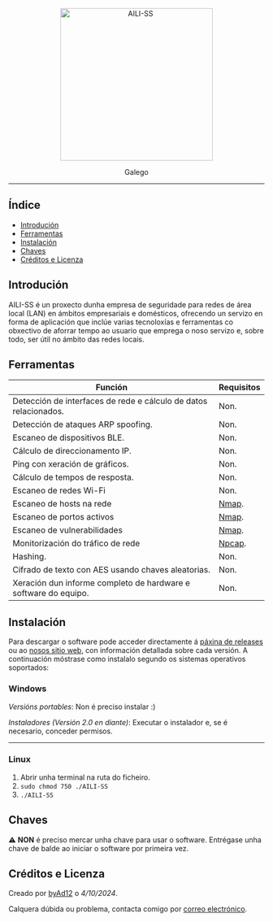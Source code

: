 <p align="center"><img style="width: 300px;" src="https://aili-ss.pages.dev/Img/Logos/Logo_Nombre_Blanco.png" alt="AILI-SS"></p>

<p align="center">Galego</p>

---

## Índice

- [Introdución](#introdución)
- [Ferramentas](#ferramentas)
- [Instalación](#instalación)
- [Chaves](#chaves)
- [Créditos e Licenza](#créditos-e-licenza)

## Introdución

AILI-SS é un proxecto dunha empresa de seguridade para redes de área local (LAN) en ámbitos empresariais e domésticos, ofrecendo un servizo en forma de aplicación que inclúe varias tecnoloxías e ferramentas co obxectivo de aforrar tempo ao usuario que emprega o noso servizo e, sobre todo, ser útil no ámbito das redes locais.

## Ferramentas

| Función                                   | Requisitos |
|------------------------------------------|------------|
| Detección de interfaces de rede e cálculo de datos relacionados. | Non.        |
| Detección de ataques ARP spoofing.       | Non.        |
| Escaneo de dispositivos BLE.             | Non.        |
| Cálculo de direccionamento IP.           | Non.        |
| Ping con xeración de gráficos.           | Non.        |
| Cálculo de tempos de resposta.           | Non.        |
| Escaneo de redes Wi-Fi                   | Non.        |
| Escaneo de hosts na rede                 | [Nmap](https://nmap.org).    |
| Escaneo de portos activos                | [Nmap](https://nmap.org).    |
| Escaneo de vulnerabilidades              | [Nmap](https://nmap.org).    |
| Monitorización do tráfico de rede        | [Npcap](https://npcap.org).   |
| Hashing.                                 | Non.        |
| Cifrado de texto con AES usando chaves aleatorias. | Non.        |
| Xeración dun informe completo de hardware e software do equipo. | Non.        |

## Instalación

Para descargar o software pode acceder directamente á [páxina de releases](https://github.com/byAd12/AILI-SS/releases) ou ao [nosos sitio web](https://www.aili-ss.xyz/Descargar), con información detallada sobre cada versión. A continuación móstrase como instalalo segundo os sistemas operativos soportados:

### Windows

_Versións portables_: Non é preciso instalar :)

_Instaladores (Versión 2.0 en diante)_: Executar o instalador e, se é necesario, conceder permisos.

---

### Linux

1. Abrir unha terminal na ruta do ficheiro.
2. ```sudo chmod 750 ./AILI-SS```
3. ```./AILI-SS```

## Chaves

⚠️ **NON** é preciso mercar unha chave para usar o software. Entrégase unha chave de balde ao iniciar o software por primeira vez.

## Créditos e Licenza

Creado por [byAd12](https://byad12.pages.dev) o _4/10/2024_.

Calquera dúbida ou problema, contacta comigo por [correo electrónico](mailto:adgimenezp@gmail.com).
